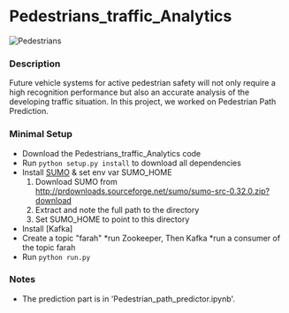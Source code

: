 # Pedestrians_traffic_Analytics

![Pedestrians](https://raw.githubusercontent.com/Starofall/CrowdNav/master/Image1.jpg)


### Description
Future vehicle systems for active pedestrian safety will not only require a high recognition performance but also an accurate analysis of the developing traffic situation.
In this project, we worked on Pedestrian Path Prediction.

### Minimal Setup
* Download the Pedestrians_traffic_Analytics code
* Run `python setup.py install` to download all dependencies 
* Install [SUMO](http://sumo.dlr.de) & set env var SUMO_HOME
   1. Download SUMO from http://prdownloads.sourceforge.net/sumo/sumo-src-0.32.0.zip?download
   2. Extract and note the full path to the directory
   3. Set SUMO_HOME to point to this directory
* Install [Kafka]
* Create a topic "farah" 
*run Zookeeper, Then Kafka 
*run a consumer of the topic farah
* Run `python run.py`


### Notes

* The prediction part is in 'Pedestrian_path_predictor.ipynb'. 